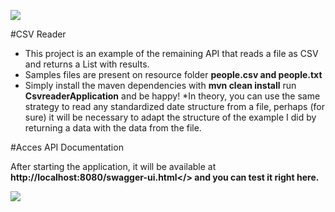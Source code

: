 ![](https://live.staticflickr.com/65535/50876878618_c9305acb0b_o_d.png)


#CSV Reader

* This project is an example of the remaining API that reads a file as CSV and returns a List with results.
* Samples files are present on resource folder <b>people.csv and people.txt</b>
* Simply install the maven dependencies with <b>mvn clean install</b> run <b>CsvreaderApplication</b> and be happy!
*In theory, you can use the same strategy to read any standardized date structure from a file, perhaps (for sure) it will be necessary to adapt the structure of the example I did by returning a data with the data from the file.

#Acces API Documentation

After starting the application, it will be available at <b>http://localhost:8080/swagger-ui.html</> and you can test it right here.

![](https://live.staticflickr.com/65535/50877802281_1c0a8b313e_o_d.png)
